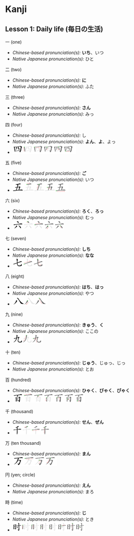 # Kanji

## Lesson 1: Daily life (毎日の生活)

一 (one)
* *Chinese-based pronunciation(s):* **いち**、いつ
* *Native Japanese pronunciation(s):* ひと

二 (two)
* *Chinese-based pronunciation(s):* **に**
* *Native Japanese pronunciation(s):* ふた

三 (three)
* *Chinese-based pronunciation(s):* **さん**
* *Native Japanese pronunciation(s):* みっ

四 (four)
* *Chinese-based pronunciation(s):* し
* *Native Japanese pronunciation(s):* **よん**、**よ**、よっ
* <img src="imgs/kanji-4-stroke-order.png" height=30>
  
五 (five)
* *Chinese-based pronunciation(s):* **ご**
* *Native Japanese pronunciation(s):* いつ
* <img src="imgs/kanji-5-stroke-order.png" height=30>

六 (six)
* *Chinese-based pronunciation(s):* **ろく**、**ろっ**
* *Native Japanese pronunciation(s):* むっ
* <img src="imgs/kanji-6-stroke-order.png" height=30>

七 (seven)
* *Chinese-based pronunciation(s):* **しち**
* *Native Japanese pronunciation(s):* **なな**
* <img src="imgs/kanji-7-stroke-order.png" height=30>

八 (eight)
* *Chinese-based pronunciation(s):* **はち**、**はっ**
* *Native Japanese pronunciation(s):* やつ
* <img src="imgs/kanji-8-stroke-order.png" height=30>

九 (nine)
* *Chinese-based pronunciation(s):* **きゅう**、**く**
* *Native Japanese pronunciation(s):* ここの
* <img src="imgs/kanji-9-stroke-order.png" height=30>

十 (ten)
* *Chinese-based pronunciation(s):* **じゅう**、じゅっ、じっ
* *Native Japanese pronunciation(s):* とお

百 (hundred)
* *Chinese-based pronunciation(s):* **ひゃく**、**びゃく**、**ぴゃく**
* <img src="imgs/kanji-100-stroke-order.png" height=30>

千 (thousand)
* *Chinese-based pronunciation(s):* **せん**、**ぜん**
* <img src="imgs/kanji-1000-stroke-order.png" height=30>

万 (ten thousand)
* *Chinese-based pronunciation(s):* **まん**
* <img src="imgs/kanji-10000-stroke-order.png" height=30>

円 (yen; circle)
* *Chinese-based pronunciation(s):* **えん**
* *Native Japanese pronunciation(s):* まろ

時 (time)
* *Chinese-based pronunciation(s):* **じ**
* *Native Japanese pronunciation(s):* とき
* <img src="imgs/kanji-time-stroke-order.png" height=30>
